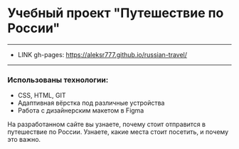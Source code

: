 # Учебный проект "Путешествие по России"
--------------
* LINK gh-pages: <https://aleksr777.github.io/russian-travel/>
--------------

### Использованы  технологии:
* CSS, HTML, GIT
* Адаптивная вёрстка под различные устройства
* Работа с дизайнерским макетом в Figma

На разработанном сайте вы узнаете, почему стоит отправится в путешествие по России. Узнаете, какие места стоит посетить, и почему это важно.
